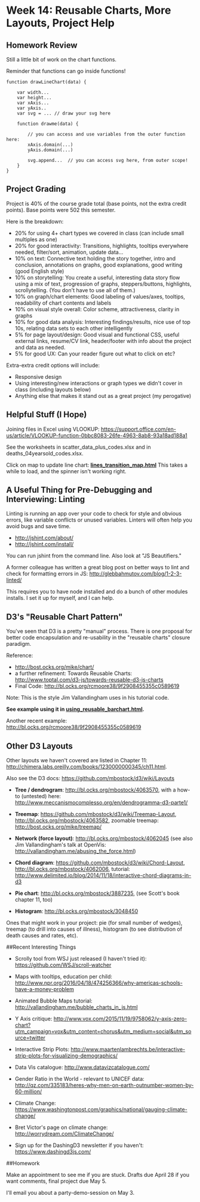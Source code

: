 
# Week 14: Reusable Charts, More Layouts, Project Help

## Homework Review

Still a little bit of work on the chart functions.

Reminder that functions can go inside functions!

````
function drawLineChart(data) {

    var width...
    var height...
    var xAxis...
    var yAxis..
    var svg = ... // draw your svg here

    function drawme(data) {

        // you can access and use variables from the outer function here:
        xAxis.domain(...)
        yAxis.domain(...)

        svg.append...  // you can access svg here, from outer scope!
    }
}
````

## Project Grading

Project is 40% of the course grade total (base points, not the extra credit points). Base points were 502 this semester.

Here is the breakdown:

* 20% for using 4+ chart types we covered in class (can include small multiples as one)
* 20% for good interactivity: Transitions, highlights, tooltips everywhere needed, filter/sort, animation, update data...
* 10% on text: Connective text holding the story together, intro and conclusion, annotations on graphs, good explanations, good writing (good English style)
* 10% on storytelling: You create a useful, interesting data story flow using a mix of text, progression of graphs, steppers/buttons, highlights, scrollytelling. (You don't have to use all of them.)
* 10% on graph/chart elements: Good labeling of values/axes, tooltips, readability of chart contents and labels
* 10% on visual style overall: Color scheme, attractiveness, clarity in graphs
* 10% for good data analysis: Interesting findings/results, nice use of top 10s, relating data sets to each other intelligently
* 5% for page layout/design: Good visual and functional CSS, useful external links, resume/CV link, header/footer with info about the project and data as needed.
* 5% for good UX: Can your reader figure out what to click on etc?

Extra-extra credit options will include:

* Responsive design
* Using interesting/new interactions or graph types we didn't cover in class (including layouts below)
* Anything else that makes it stand out as a great project (my perogative)


## Helpful Stuff (I Hope)

Joining files in Excel using VLOOKUP:
https://support.office.com/en-us/article/VLOOKUP-function-0bbc8083-26fe-4963-8ab8-93a18ad188a1

See the worksheets in scatter_data_plus_codes.xlsx and in deaths_04yearsold_codes.xlsx.

Click on map to update line chart: **[lines_transition_map.html](lines_transition_map.html)**  This takes a while to load, and the spinner isn't working right.


## A Useful Thing for Pre-Debugging and Interviewing: Linting

Linting is running an app over your code to check for style and obvious errors, like variable conflicts or unused variables.  Linters will often help you avoid bugs and save time.

* http://jshint.com/about/
* http://jshint.com/install/

You can run jshint from the command line. Also look at "JS Beautifiers."

A former colleague has written a great blog post on better ways to lint and check for formatting errors in JS:  http://glebbahmutov.com/blog/1-2-3-linted/

This requires you to have node installed and do a bunch of other modules installs.  I set it up for myself, and I can help.


## D3's "Reusable Chart Pattern"

You've seen that D3 is a pretty "manual" process.  There is one proposal for better code encapsulation and re-usability in the "reusable charts" closure paradigm.

Reference:

* http://bost.ocks.org/mike/chart/
* a further refinement: Towards Reusable Charts: http://www.toptal.com/d3-js/towards-reusable-d3-js-charts
* Final Code: http://bl.ocks.org/rcmoore38/9f2908455355c0589619

Note: This is the style Jim Vallandingham uses in his tutorial code.

**See example using it in [using_reusable_barchart.html](using_reusable_barchart.html).**

Another recent example: http://bl.ocks.org/rcmoore38/9f2908455355c0589619

## Other D3 Layouts

Other layouts we haven't covered are listed in Chapter 11: http://chimera.labs.oreilly.com/books/1230000000345/ch11.html.

Also see the D3 docs: https://github.com/mbostock/d3/wiki/Layouts

* **Tree / dendrogram**: http://bl.ocks.org/mbostock/4063570, with a how-to (untested) here: http://www.meccanismocomplesso.org/en/dendrogramma-d3-parte1/

* **Treemap**: https://github.com/mbostock/d3/wiki/Treemap-Layout, http://bl.ocks.org/mbostock/4063582, zoomable treemap: http://bost.ocks.org/mike/treemap/

* **Network (force layout)**: http://bl.ocks.org/mbostock/4062045 (see also Jim Vallandingham's talk at OpenVis: http://vallandingham.me/abusing_the_force.html)

* **Chord diagram**: https://github.com/mbostock/d3/wiki/Chord-Layout, http://bl.ocks.org/mbostock/4062006, tutorial: http://www.delimited.io/blog/2014/11/18/interactive-chord-diagrams-in-d3

* **Pie chart**: http://bl.ocks.org/mbostock/3887235, (see Scott's book chapter 11, too)

* **Histogram**: http://bl.ocks.org/mbostock/3048450

Ones that might work in your project: pie (for small number of wedges), treemap (to drill into causes of illness), histogram (to see distribution of death causes and rates, etc).


##Recent Interesting Things

* Scrolly tool from WSJ just released (I haven't tried it): https://github.com/WSJ/scroll-watcher

* Maps with tooltips, education per child: http://www.npr.org/2016/04/18/474256366/why-americas-schools-have-a-money-problem

* Animated Bubble Maps tutorial: http://vallandingham.me/bubble_charts_in_js.html

* Y Axis critique: http://www.vox.com/2015/11/19/9758062/y-axis-zero-chart?utm_campaign=vox&utm_content=chorus&utm_medium=social&utm_source=twitter
* Interactive Strip Plots: http://www.maartenlambrechts.be/interactive-strip-plots-for-visualizing-demographics/
* Data Vis catalogue: http://www.datavizcatalogue.com/
* Gender Ratio in the World - relevant to UNICEF data: http://qz.com/335183/heres-why-men-on-earth-outnumber-women-by-60-million/
* Climate Change: https://www.washingtonpost.com/graphics/national/gauging-climate-change/
* Bret Victor's page on climate change: http://worrydream.com/ClimateChange/
* Sign up for the DashingD3 newsletter if you haven't: https://www.dashingd3js.com/


##Homework


Make an appointment to see me if you are stuck.  Drafts due April 28 if you want comments, final project due May 5.

I'll email you about a party-demo-session on May 3.


